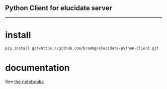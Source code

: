 ## Python Client for elucidate server
------

# install

    pip install git+https://github.com/brambg/elucidate-python-client.git

# documentation

See [the notebooks](https://github.com/brambg/elucidate-python-client/notebooks)